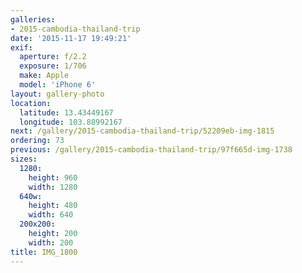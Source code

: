 ```yaml
---
galleries:
- 2015-cambodia-thailand-trip
date: '2015-11-17 19:49:21'
exif:
  aperture: f/2.2
  exposure: 1/706
  make: Apple
  model: 'iPhone 6'
layout: gallery-photo
location:
  latitude: 13.43449167
  longitude: 103.88992167
next: /gallery/2015-cambodia-thailand-trip/52209eb-img-1815
ordering: 73
previous: /gallery/2015-cambodia-thailand-trip/97f665d-img-1738
sizes:
  1280:
    height: 960
    width: 1280
  640w:
    height: 480
    width: 640
  200x200:
    height: 200
    width: 200
title: IMG_1800
---
```


